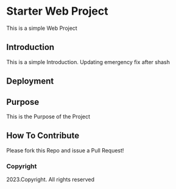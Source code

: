 # Starter Web Project
This is a simple Web Project
## Introduction
This is a simple Introduction. Updating emergency fix after shash
## Deployment

## Purpose
This is the Purpose of the Project
## How To Contribute
	
Please fork this Repo and issue a Pull Request!
### Copyright

2023.Copyright. All rights reserved
